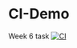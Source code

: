 # CI-Demo
Week 6 task
[![CI](https://github.com/EllieT29/CI-Demo/actions/workflows/blank.yml/badge.svg)](https://github.com/EllieT29/CI-Demo/actions/workflows/blank.yml)
